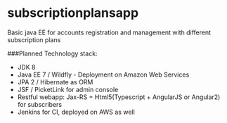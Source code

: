 # subscriptionplansapp
Basic java EE for accounts registration and management with different subscription plans

###Planned Technology stack:
- JDK 8
- Java EE 7 / Wildfly - Deployment on Amazon Web Services
- JPA 2 / Hibernate as ORM
- JSF / PicketLink for admin console
- Restful webapp: Jax-RS + Html5(Typescript + AngularJS or Angular2) for subscribers
- Jenkins for CI, deployed on AWS as well